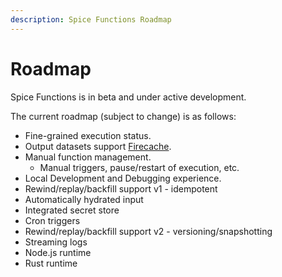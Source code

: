 ```yaml
---
description: Spice Functions Roadmap
---
```


# Roadmap

Spice Functions is in beta and under active development.

The current roadmap (subject to change) is as follows:

* Fine-grained execution status.
* Output datasets support [Firecache](../../../reference/specifications/dataset-and-view-yaml-specification/firecache.md).
* Manual function management.
  * Manual triggers, pause/restart of execution, etc.
* Local Development and Debugging experience.
* Rewind/replay/backfill support v1 - idempotent
* Automatically hydrated input
* Integrated secret store
* Cron triggers
* Rewind/replay/backfill support v2 - versioning/snapshotting
* Streaming logs
* Node.js runtime
* Rust runtime
